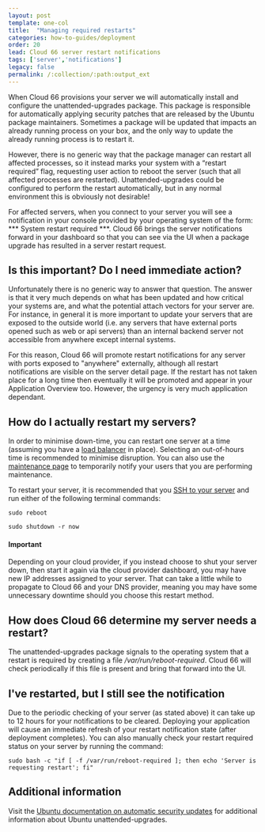 ```yaml
---
layout: post
template: one-col
title:  "Managing required restarts"
categories: how-to-guides/deployment
order: 20
lead: Cloud 66 server restart notifications
tags: ['server','notifications']
legacy: false
permalink: /:collection/:path:output_ext
---
```


When Cloud 66 provisions your server we will automatically install and configure the unattended-upgrades package. This package is responsible for automatically applying security patches that are released by the Ubuntu package maintainers. Sometimes a package will be updated that impacts an already running process on your box, and the only way to update the already running process is to restart it. 

However, there is no generic way that the package manager can restart all affected processes, so it instead marks your system with a “restart required” flag, requesting user action to reboot the server (such that all affected processes are restarted). Unattended-upgrades could be configured to perform the restart automatically, but in any normal environment this is obviously not desirable! 

For affected servers, when you connect to your server you will see a notification in your console provided by your operating system of the form: *** System restart required ***. Cloud 66 brings the server notifications forward in your dashboard so that you can see via the UI when a package upgrade has resulted in a server restart request.

## Is this important? Do I need immediate action?
Unfortunately there is no generic way to answer that question. The answer is that it very much depends on what has been updated and how critical your systems are, and what the potential attach vectors for your server are. For instance, in general it is more important to update your servers that are exposed to the outside world (i.e. any servers that have external ports opened such as web or api servers) than an internal backend server not accessible from anywhere except internal systems. 

For this reason, Cloud 66 will promote restart notifications for any server with ports exposed to "anywhere" externally, although all restart notifications are visible on the server detail page. If the restart has not taken place for a long time then eventually it will be promoted and appear in your Application Overview too. However, the urgency is very much application dependant.

## How do I actually restart my servers?
In order to minimise down-time, you can restart one server at a time (assuming you have a [load balancer](/rails/tutorials/load-balancing.html) in place). Selecting an out-of-hours time is recommended to minimise disruption. You can also use the [maintenance page](/rails/tutorials/service-network-configuration.html) to temporarily notify your users that you are performing maintenance.

To restart your server, it is recommended that you <a href="/rails/how-to-guides/common-tools/ssh.html">SSH to your server</a> and run either of the following terminal commands:

```shell
sudo reboot 
```

```shell
sudo shutdown -r now
```


#### Important
<div class="notice">
<p>Depending on your cloud provider, if you instead choose to shut your server down, then start it again via the cloud provider dashboard, you may have new IP addresses assigned to your server. That can take a little while to propagate to Cloud 66 and your DNS provider, meaning you may have some unnecessary downtime should you choose this restart method.</p>
</div>

## How does Cloud 66 determine my server needs a restart?
The unattended-upgrades package signals to the operating system that a restart is required by creating a file <i>/var/run/reboot-required</i>. Cloud 66 will check periodically if this file is present and bring that forward into the UI. 

## I've restarted, but I still see the notification
Due to the periodic checking of your server (as stated above) it can take up to 12 hours for your notifications to be cleared. Deploying your application will cause an immediate refresh of your restart notification state (after deployment completes). You can also manually check your restart required status on your server by running the command:

```shell
sudo bash -c "if [ -f /var/run/reboot-required ]; then echo 'Server is requesting restart'; fi"
```

## Additional information
Visit the <a href="https://help.ubuntu.com/community/AutomaticSecurityUpdates">Ubuntu documentation on automatic security updates</a> for additional information about Ubuntu unattended-upgrades.